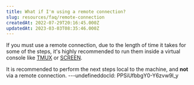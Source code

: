 ```yaml
---
title: What if I'm using a remote connection?
slug: resources/faq/remote-connection
createdAt: 2022-07-29T20:16:45.000Z
updatedAt: 2023-03-03T08:35:46.000Z
---
```


If you must use a remote connection, due to the length of time it takes for some of the steps, it's highly recommended to run them inside a virtual console like [TMUX](https://www.hamvocke.com/blog/a-quick-and-easy-guide-to-tmux/) or [SCREEN](https://linuxize.com/post/how-to-use-linux-screen/).

It is recommended to perform the next steps local to the machine, and **not** via a remote connection.
---undefineddocId: PPSiUfbbgY0-Y6zvw9I_y
